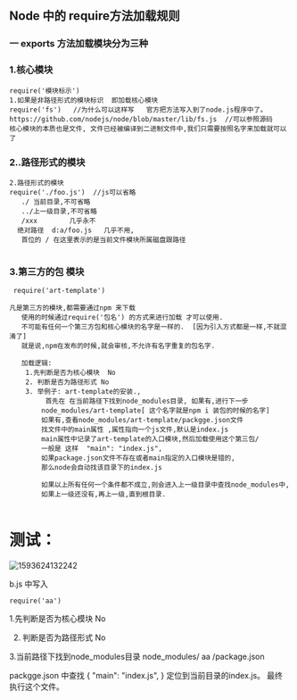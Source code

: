 ##  Node 中的  require方法加载规则

### 一   exports 方法加载模块分为三种

###    1.核心模块

```
require('模块标示')
1.如果是非路径形式的模块标识  即加载核心模块
require('fs')   //为什么可以这样写   官方把方法写入到了node.js程序中了。
https://github.com/nodejs/node/blob/master/lib/fs.js  //可以参照源码
核心模块的本质也是文件, 文件已经被编译到二进制文件中,我们只需要按照名字来加载就可以了
```



### 2..路径形式的模块

```
2.路径形式的模块
require('./foo.js')  //js可以省略
   ./ 当前目录,不可省略
   ../上一级目录,不可省略
   /xxx        几乎永不
  绝对路径  d:a/foo.js   几乎不用,
   首位的 / 在这里表示的是当前文件模块所属磁盘跟路径
   
```



### 3.第三方的包 模块

```
 require('art-template')

凡是第三方的模块,都需要通过npm 来下载
   使用的时候通过require('包名') 的方式来进行加载 才可以使用.
   不可能有任何一个第三方包和核心模块的名字是一样的.  [因为引入方式都是一样,不就混淆了]
   就是说,npm在发布的时候,就会审核,不允许有名字重复的包名字.
   
   加载逻辑:
    1.先判断是否为核心模块  No
    2. 判断是否为路径形式 No
    3. 举例子: art-template的安装.,
         首先在 在当前路径下找到node_modules目录, 如果有,进行下一步
        node_modules/art-template[ 这个名字就是npm i 装包的时候的名字]
        如果有,查看node_modules/art-template/packgge.json文件
        找文件中的main属性 ,属性指向一个js文件,默认是index.js
        main属性中记录了art-template的入口模块,然后加载使用这个第三包/
        一般是 这样  "main": "index.js",
        如果package.json文件不存在或者main指定的入口模块是错的,
        那么node会自动找该目录下的index.js
        
        如果以上所有任何一个条件都不成立,则会进入上一级目录中查找node_modules中,
        如果上一级还没有,再上一级,直到根目录.
        
```



# 测试：

![1593624132242](C:\Users\luyunxiao\AppData\Roaming\Typora\typora-user-images\1593624132242.png)



b.js  中写入

```
require('aa')
```

 1.先判断是否为核心模块  No  

 2. 判断是否为路径形式 No     

3.当前路径下找到node_modules目录
node_modules/  aa  /package.json

   packgge.json 中查找     {    "main": "index.js",  }  定位到当前目录的index.js。  最终执行这个文件。